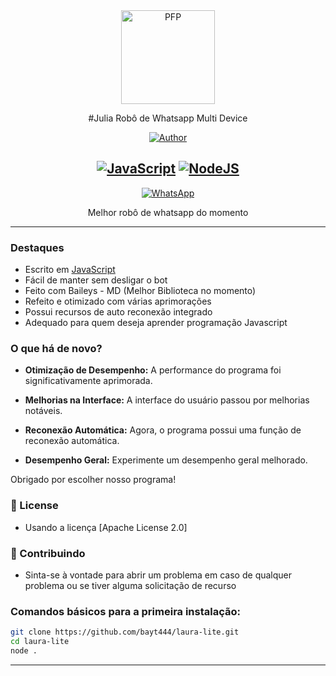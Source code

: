 <div align="center">
  <img src="https://telegra.ph/file/4bbc4b6c92b039cb4da80.jpg" width="150" height="150" border="0" alt="PFP">
  
  #Julia Robô de Whatsapp Multi Device
  
  [![Author](https://img.shields.io/badge/bayt-444-yellow.svg?style=for-the-badge&logo=github)](https://github.com/bayt444)
  
  ## [![JavaScript](https://img.shields.io/badge/JavaScript-F7DF1E?style=for-the-badge&logo=javascript&logoColor=black)](https://developer.mozilla.org/) [![NodeJS](https://img.shields.io/badge/Node.js-43853D?style=for-the-badge&logo=node.js&logoColor=white)](https://nodejs.org/)
  
  [![WhatsApp](https://img.shields.io/badge/WhatsApp-25D366?style=for-the-badge&logo=whatsapp&logoColor=white)](https://chat.whatsapp.com/F7IrLGErFucGvBvDGQrfUR)
 
  Melhor robô de whatsapp do momento 
</div>

---

### Destaques

- Escrito em [JavaScript](https://developer.mozilla.org/)
- Fácil de manter sem desligar o bot
- Feito com Baileys - MD (Melhor Biblioteca no momento)
- Refeito e otimizado com várias aprimorações
- Possui recursos de auto reconexão integrado
- Adequado para quem deseja aprender programação Javascript

### O que há de novo?

- **Otimização de Desempenho:** A performance do programa foi significativamente aprimorada.

- **Melhorias na Interface:** A interface do usuário passou por melhorias notáveis.

- **Reconexão Automática:** Agora, o programa possui uma função de reconexão automática.

- **Desempenho Geral:** Experimente um desempenho geral melhorado.

Obrigado por escolher nosso programa!

### 📄 License

- Usando a licença [Apache License 2.0]

### 💪 Contribuindo

- Sinta-se à vontade para abrir um problema em caso de qualquer problema ou se tiver alguma solicitação de recurso

### Comandos básicos para a primeira instalação:

```bash
git clone https://github.com/bayt444/laura-lite.git
cd laura-lite
node .

```

---------
